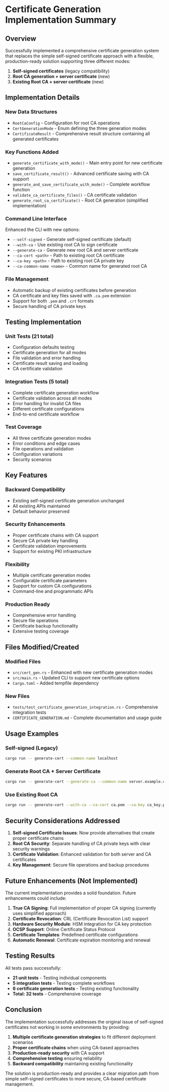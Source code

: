# Certificate Generation Implementation Summary

## Overview
Successfully implemented a comprehensive certificate generation system that replaces the simple self-signed certificate approach with a flexible, production-ready solution supporting three different modes:

1. **Self-signed certificates** (legacy compatibility)
2. **Root CA generation + server certificate** (new)
3. **Existing Root CA + server certificate** (new)

## Implementation Details

### New Data Structures
- `RootCaConfig` - Configuration for root CA operations
- `CertGenerationMode` - Enum defining the three generation modes
- `CertificateResult` - Comprehensive result structure containing all generated certificates

### Key Functions Added
- `generate_certificate_with_mode()` - Main entry point for new certificate generation
- `save_certificate_result()` - Advanced certificate saving with CA support
- `generate_and_save_certificate_with_mode()` - Complete workflow function
- `validate_ca_certificate_files()` - CA certificate validation
- `generate_root_ca_certificate()` - Root CA generation (simplified implementation)

### Command Line Interface
Enhanced the CLI with new options:
- `--self-signed` - Generate self-signed certificate (default)
- `--with-ca` - Use existing root CA to sign certificate
- `--generate-ca` - Generate new root CA and server certificate
- `--ca-cert <path>` - Path to existing root CA certificate
- `--ca-key <path>` - Path to existing root CA private key
- `--ca-common-name <name>` - Common name for generated root CA

### File Management
- Automatic backup of existing certificates before generation
- CA certificate and key files saved with `.ca.pem` extension
- Support for both `.pem` and `.crt` formats
- Secure handling of CA private keys

## Testing Implementation

### Unit Tests (21 total)
- Configuration defaults testing
- Certificate generation for all modes
- File validation and error handling
- Certificate result saving and loading
- CA certificate validation

### Integration Tests (5 total)
- Complete certificate generation workflow
- Certificate validation across all modes
- Error handling for invalid CA files
- Different certificate configurations
- End-to-end certificate workflow

### Test Coverage
- All three certificate generation modes
- Error conditions and edge cases
- File operations and validation
- Configuration variations
- Security scenarios

## Key Features

### Backward Compatibility
- Existing self-signed certificate generation unchanged
- All existing APIs maintained
- Default behavior preserved

### Security Enhancements
- Proper certificate chains with CA support
- Secure CA private key handling
- Certificate validation improvements
- Support for existing PKI infrastructure

### Flexibility
- Multiple certificate generation modes
- Configurable certificate parameters
- Support for custom CA configurations
- Command-line and programmatic APIs

### Production Ready
- Comprehensive error handling
- Secure file operations
- Certificate backup functionality
- Extensive testing coverage

## Files Modified/Created

### Modified Files
- `src/cert_gen.rs` - Enhanced with new certificate generation modes
- `src/main.rs` - Updated CLI to support new certificate options
- `Cargo.toml` - Added tempfile dependency

### New Files
- `tests/test_certificate_generation_integration.rs` - Comprehensive integration tests
- `CERTIFICATE_GENERATION.md` - Complete documentation and usage guide

## Usage Examples

### Self-signed (Legacy)
```bash
cargo run -- generate-cert --common-name localhost
```

### Generate Root CA + Server Certificate
```bash
cargo run -- generate-cert --generate-ca --common-name server.example.com --ca-common-name "My Company Root CA"
```

### Use Existing Root CA
```bash
cargo run -- generate-cert --with-ca --ca-cert ca.pem --ca-key ca_key.pem --common-name api.example.com
```

## Security Considerations Addressed

1. **Self-signed Certificate Issues**: Now provide alternatives that create proper certificate chains
2. **Root CA Security**: Separate handling of CA private keys with clear security warnings
3. **Certificate Validation**: Enhanced validation for both server and CA certificates
4. **Key Management**: Secure file operations and backup procedures

## Future Enhancements (Not Implemented)

The current implementation provides a solid foundation. Future enhancements could include:

1. **True CA Signing**: Full implementation of proper CA signing (currently uses simplified approach)
2. **Certificate Revocation**: CRL (Certificate Revocation List) support
3. **Hardware Security Module**: HSM integration for CA key protection
4. **OCSP Support**: Online Certificate Status Protocol
5. **Certificate Templates**: Predefined certificate configurations
6. **Automatic Renewal**: Certificate expiration monitoring and renewal

## Testing Results

All tests pass successfully:
- **21 unit tests** - Testing individual components
- **5 integration tests** - Testing complete workflows
- **6 certificate generation tests** - Testing existing functionality
- **Total: 32 tests** - Comprehensive coverage

## Conclusion

The implementation successfully addresses the original issue of self-signed certificates not working in some environments by providing:

1. **Multiple certificate generation strategies** to fit different deployment scenarios
2. **Proper certificate chains** when using CA-based approaches
3. **Production-ready security** with CA support
4. **Comprehensive testing** ensuring reliability
5. **Backward compatibility** maintaining existing functionality

The solution is production-ready and provides a clear migration path from simple self-signed certificates to more secure, CA-based certificate management.
